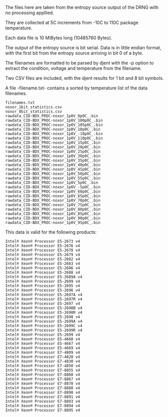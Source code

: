 The files here are taken from the entropy source output of the DRNG with no processing appllied.

They are collected at 5C increments from -10C to 110C package temperature.

Each data file is 10 MiBytes long (10485760 Bytes).

The output of the entropy source is bit serial. Data is in little endian format, with the first bit from the entropy source arriving in bit 0 of a byte.

The filenames are formatted to be parsed by djent with the -p option to extract the condition, voltage and temperature from the filename.

Two CSV files are included, with the djent results for 1 bit and 8 bit symbols.

A file -filename.txt- contains a sorted by temperature list of the data filenames.

```
filenames.txt
noxor_1bit_statistics.csv
noxor_8bit_statistics.csv
rawdata_CID-BDX_PROC-noxor_1p0V_0p0C_.bin
rawdata_CID-BDX_PROC-noxor_1p0V_100p0C_.bin
rawdata_CID-BDX_PROC-noxor_1p0V_105p0C_.bin
rawdata_CID-BDX_PROC-noxor_1p0V_10p0C_.bin
rawdata_CID-BDX_PROC-noxor_1p0V_-10p0C_.bin
rawdata_CID-BDX_PROC-noxor_1p0V_110p0C_.bin
rawdata_CID-BDX_PROC-noxor_1p0V_15p0C_.bin
rawdata_CID-BDX_PROC-noxor_1p0V_20p0C_.bin
rawdata_CID-BDX_PROC-noxor_1p0V_25p0C_.bin
rawdata_CID-BDX_PROC-noxor_1p0V_30p0C_.bin
rawdata_CID-BDX_PROC-noxor_1p0V_35p0C_.bin
rawdata_CID-BDX_PROC-noxor_1p0V_40p0C_.bin
rawdata_CID-BDX_PROC-noxor_1p0V_45p0C_.bin
rawdata_CID-BDX_PROC-noxor_1p0V_50p0C_.bin
rawdata_CID-BDX_PROC-noxor_1p0V_55p0C_.bin
rawdata_CID-BDX_PROC-noxor_1p0V_5p0C_.bin
rawdata_CID-BDX_PROC-noxor_1p0V_-5p0C_.bin
rawdata_CID-BDX_PROC-noxor_1p0V_60p0C_.bin
rawdata_CID-BDX_PROC-noxor_1p0V_65p0C_.bin
rawdata_CID-BDX_PROC-noxor_1p0V_70p0C_.bin
rawdata_CID-BDX_PROC-noxor_1p0V_75p0C_.bin
rawdata_CID-BDX_PROC-noxor_1p0V_80p0C_.bin
rawdata_CID-BDX_PROC-noxor_1p0V_85p0C_.bin
rawdata_CID-BDX_PROC-noxor_1p0V_90p0C_.bin
rawdata_CID-BDX_PROC-noxor_1p0V_95p0C_.bin
```

This data is valid for the following products:

```
Intel® Xeon® Processor E5-2673 v4
Intel® Xeon® Processor E5-2676 v4
Intel® Xeon® Processor E5-2678 v4
Intel® Xeon® Processor E5-2679 v4
Intel® Xeon® Processor E5-2682 v4
Intel® Xeon® Processor E5-2683 v4
Intel® Xeon® Processor E5-2686 v4
Intel® Xeon® Processor E5-2688 v4
Intel® Xeon® Processor E5-2689A v4
Intel® Xeon® Processor E5-2689 v4
Intel® Xeon® Processor E5-2695 v4
Intel® Xeon® Processor E5-2696 v4
Intel® Xeon® Processor E5-2697A v4
Intel® Xeon® Processor E5-2697R v4
Intel® Xeon® Processor E5-2697 v4
Intel® Xeon® Processor E5-2698B v4
Intel® Xeon® Processor E5-2698R v4
Intel® Xeon® Processor E5-2698 v4
Intel® Xeon® Processor E5-2699A v4
Intel® Xeon® Processor E5-2699C v4
Intel® Xeon® Processor E5-2699R v4
Intel® Xeon® Processor E5-2699 v4
Intel® Xeon® Processor E5-4660 v4
Intel® Xeon® Processor E5-4667 v4
Intel® Xeon® Processor E5-4669 v4
Intel® Xeon® Processor E7-4809 v4
Intel® Xeon® Processor E7-4820 v4
Intel® Xeon® Processor E7-4830 v4
Intel® Xeon® Processor E7-4850 v4
Intel® Xeon® Processor E7-8855 v4
Intel® Xeon® Processor E7-8860 v4
Intel® Xeon® Processor E7-8867 v4
Intel® Xeon® Processor E7-8870 v4
Intel® Xeon® Processor E7-8880 v4
Intel® Xeon® Processor E7-8890 v4
Intel® Xeon® Processor E7-8891 v4
Intel® Xeon® Processor E7-8893 v4
Intel® Xeon® Processor E7-8894 v4
Intel® Xeon® Processor E7-8895 v4
```
